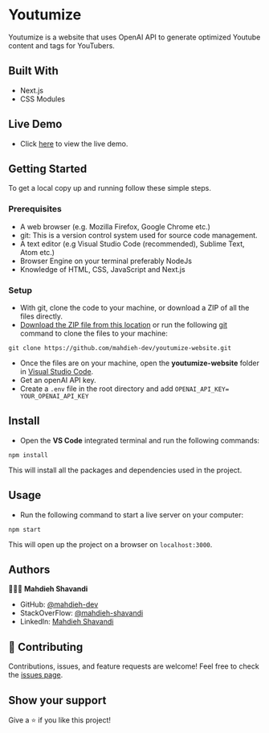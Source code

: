 # Youtumize

Youtumize is a website that uses OpenAI API to generate optimized Youtube content and tags for YouTubers.

## Built With

- Next.js
- CSS Modules

## Live Demo

- Click [here](https://youtumize.iran.liara.run/) to view the live demo.

## Getting Started

To get a local copy up and running follow these simple steps.

### Prerequisites

- A web browser (e.g. Mozilla Firefox, Google Chrome etc.)
- git: This is a version control system used for source code management.
- A text editor (e.g Visual Studio Code (recommended), Sublime Text, Atom etc.)
- Browser Engine on your terminal preferably NodeJs
- Knowledge of HTML, CSS, JavaScript and Next.js

### Setup

- With git, clone the code to your machine, or download a ZIP of all the files directly.
- [Download the ZIP file from this location](https://github.com/shaqdeff/Movie-Metro/archive/refs/heads/develop.zip) or run the following [git](https://git-scm.com/) command to clone the files to your machine:

```
git clone https://github.com/mahdieh-dev/youtumize-website.git
```

- Once the files are on your machine, open the **youtumize-website** folder in [Visual Studio Code](https://code.visualstudio.com/download).
- Get an openAI API key.
- Create a `.env` file in the root directory and add `OPENAI_API_KEY= YOUR_OPENAI_API_KEY`

## Install

- Open the **VS Code** integrated terminal and run the following commands:

```
npm install
```

This will install all the packages and dependencies used in the project.

## Usage

- Run the following command to start a live server on your computer:

```
npm start
```

This will open up the project on a browser on `localhost:3000`.

## Authors

👩🏻‍💼 **Mahdieh Shavandi**

- GitHub: [@mahdieh-dev](https://github.com/mahdieh-dev)
- StackOverFlow: [@mahdieh-shavandi](https://stackoverflow.com/users/8898138/mahdieh-shavandi)
- LinkedIn: [Mahdieh Shavandi](https://www.linkedin.com/in/mshvnd/)

## 🤝 Contributing

Contributions, issues, and feature requests are welcome!
Feel free to check the [issues page](../../issues/).

## Show your support

Give a ⭐️ if you like this project!
